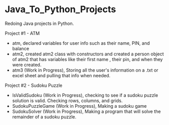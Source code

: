 # Java_To_Python_Projects
Redoing Java projects in Python.

Project #1 - ATM
  - atm, declared variables for user info such as their name, PIN, and balance
  - atm2, created atm2 class with constructors and created a person object of atm2 that has variables like their first name
    , their pin, and when they were created.
  - atm3 (Work in Progress), Storing all the user's information on a .txt or excel sheet and pulling that info when needed.

Project #2 - Sudoku Puzzle
  - IsValidSudoku (Work in Progress), checking to see if a sudoku puzzle solution is valid. Checking rows, columns, and grids.
  - SudokuPuzzleGame (Work in Progress), Making a sudoku game
  - SudokuSolver (Work in Progress), Making a program that will solve the remainder of a sudoku puzzle.

